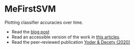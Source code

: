 # MeFirstSVM
Plotting classifier accuracies over time.

- Read the [blog post](http://keithyoder.com/2022/03/07/decoding-fairness/)
- Read an accessible version of the work in [this articles](https://theconversation.com/selfish-or-selfless-human-nature-means-youre-both-155528). 
- Read the peer-reviewed publication [Yoder & Decety (2020)](https://www.sciencedirect.com/science/article/pii/S0028393220302499)
